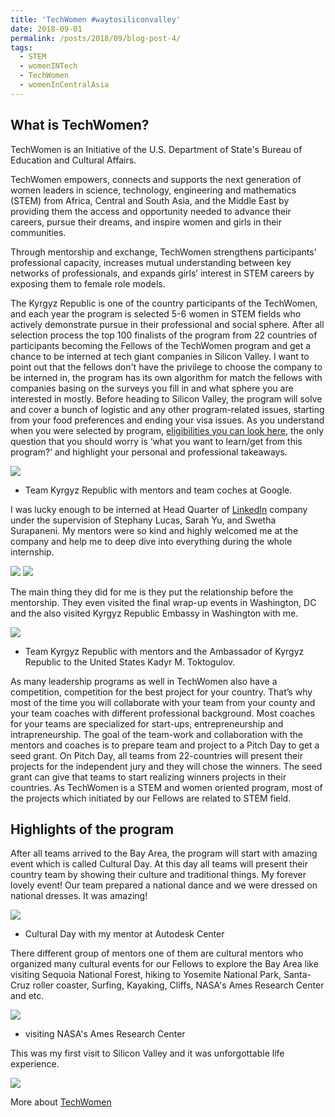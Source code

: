 ```yaml
---
title: 'TechWomen #waytosiliconvalley'
date: 2018-09-01
permalink: /posts/2018/09/blog-post-4/
tags:
  - STEM
  - womenINTech
  - TechWomen
  - womenInCentralAsia
---
```


What is TechWomen?
------

TechWomen is an Initiative of the U.S. Department of State's Bureau of Education and Cultural Affairs.

TechWomen empowers, connects and supports the next generation of women leaders in science, technology, engineering and mathematics (STEM) from Africa, Central and South Asia, and the Middle East by providing them the access and opportunity needed to advance their careers, pursue their dreams, and inspire women and girls in their communities.

Through mentorship and exchange, TechWomen strengthens participants’ professional capacity, increases mutual understanding between key networks of professionals, and expands girls’ interest in STEM careers by exposing them to female role models.

The Kyrgyz Republic is one of the country participants of the TechWomen, and each year the program is selected 5-6 women in STEM fields who actively demonstrate pursue in their professional and social sphere. After all selection process the top 100 finalists of the program from 22 countries of participants becoming the Fellows of the TechWomen program and get a chance to be interned at tech giant companies in Silicon Valley. I want to point out that the fellows don't have the privilege to choose the company to be interned in, the program has its own algorithm for match the fellows with companies basing on the surveys you fill in and what sphere you are interested in mostly. Before heading to Silicon Valley, the program will solve and cover a bunch of logistic and any other program-related issues, starting from your food preferences and ending your visa issues. 
As you understand when you were selected by program, [eligibilities you can look here](https://www.techwomen.org/participants/eligibility-and-application), the only question that you should worry is ‘what you want to learn/get from this program?’ and highlight your personal and professional takeaways.

![](/files/TechWomen1.png)
* Team Kyrgyz Republic with mentors and team coches at Google.

I was lucky enough to be interned at Head Quarter of [LinkedIn](https://www.linkedin.com/feed/) company under the supervision of Stephany Lucas, Sarah Yu, and Swetha Surapaneni. My mentors were so kind and highly welcomed me at the company and help me to deep dive into everything during the whole internship. 

![](/files/TechWomen5.png)
![](/files/TechWomen9.png)

The main thing they did for me is they put the relationship before the mentorship. They even visited the final wrap-up events in Washington, DC and the also visited Kyrgyz Republic Embassy in Washington with me.

![](/files/TechWomen2.png)
* Team Kyrgyz Republic with mentors and the Ambassador of Kyrgyz Republic to the United States Kadyr M. Toktogulov.


As many leadership programs as well in TechWomen also have a competition, competition for the best project for your country.  That’s why most of the time you will collaborate with your team from your county and your team coaches with different professional background. Most coaches for your teams are specialized for start-ups, entrepreneurship and intrapreneurship. The goal of the team-work and collaboration with the mentors and coaches is to prepare team and project to a Pitch Day to get a seed grant. On Pitch Day, all teams from 22-countries will present their projects for the independent jury and they will chose the winners. The seed grant can give that teams to start realizing winners projects in their countries.  As TechWomen is a STEM and women oriented program, most of the projects which initiated by our Fellows are related to STEM field. 

Highlights of the program
------

After all teams arrived to the Bay Area, the program will start with amazing event which is called Cultural Day. At this day all teams will present their country team by showing their culture and traditional things. My forever lovely event! Our team prepared a national dance and we were dressed on national dresses. It was amazing!

![](/files/TechWomen3.png)
 * Cultural Day with my mentor at Autodesk Center 


There different group of mentors one of them are cultural mentors who organized many cultural events for our Fellows to explore the Bay Area like visiting Sequoia National Forest, hiking to Yosemite National Park, Santa-Cruz roller coaster, Surfing, Kayaking, Cliffs, NASA's Ames Research Center and etc.

![](/files/TechWomen6.png)
* visiting NASA's Ames Research Center

This was my first visit to Silicon Valley and it was unforgottable life experience.


![](files/TechWomen4.png)

More about [TechWomen](https://www.techwomen.org/)
